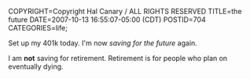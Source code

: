COPYRIGHT=Copyright Hal Canary / ALL RIGHTS RESERVED
TITLE=the future
DATE=2007-10-13 16:55:07-05:00 (CDT)
POSTID=704
CATEGORIES=life;

Set up my 401k today. I'm now _saving for the future_ again.

I am **not** saving for retirement. Retirement is for people who plan on eventually dying.
